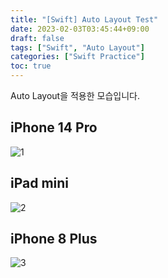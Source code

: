```yaml
---
title: "[Swift] Auto Layout Test"
date: 2023-02-03T03:45:44+09:00
draft: false
tags: ["Swift", "Auto Layout"]
categories: ["Swift Practice"]
toc: true
---
```


Auto Layout을 적용한 모습입니다.


## iPhone 14 Pro
![1](/images/Blog/AutoLayoutTest/1.png)

## iPad mini
![2](/images/Blog/AutoLayoutTest/2.png)

## iPhone 8 Plus
![3](/images/Blog/AutoLayoutTest/3.png)